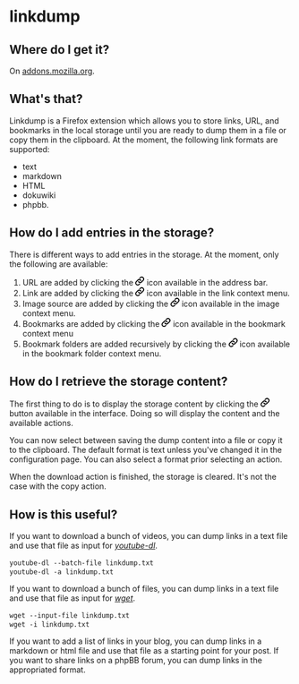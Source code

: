 # linkdump

## Where do I get it?

On [addons.mozilla.org](https://addons.mozilla.org/firefox/addon/linkdump).

## What's that?

Linkdump is a Firefox extension which allows you to store links, URL, and bookmarks
in the local storage until you are ready to dump them in a file or copy them in the
clipboard. At the moment, the following link formats are supported:
- text
- markdown
- HTML
- dokuwiki
- phpbb.

## How do I add entries in the storage?

There is different ways to add entries in the storage. At the moment, only the
following are available:
1. URL are added by clicking the ![Linkdump icon](icons/linkdump-16.png) icon
available in the address bar.
1. Link are added by clicking the ![Linkdump icon](icons/linkdump-16.png) icon
available in the link context menu.
1. Image source are added by clicking the ![Linkdump icon](icons/linkdump-16.png)
icon available in the image context menu.
1. Bookmarks are added by clicking the ![Linkdump icon](icons/linkdump-16.png)
icon available in the bookmark context menu
1. Bookmark folders are added recursively by clicking the
![Linkdump icon](icons/linkdump-16.png) icon available in the bookmark folder
context menu.

## How do I retrieve the storage content?

The first thing to do is to display the storage content by clicking the
![Linkdump icon](icons/linkdump-16.png) button available in the interface.
Doing so will display the content and the available actions.

You can now select between saving the dump content into a file or copy it to the
clipboard. The default format is text unless you've changed it in the configuration
page. You can also select a format prior selecting an action.

When the download action is finished, the storage is cleared. It's not the case
with the copy action.

## How is this useful?

If you want to download a bunch of videos, you can dump links in a text file and
use that file as input for *[youtube-dl](https://rg3.github.io/youtube-dl/)*.
```
youtube-dl --batch-file linkdump.txt
youtube-dl -a linkdump.txt
```

If you want to download a bunch of files, you can dump links in a text file and
use that file as input for *[wget](https://www.gnu.org/software/wget/)*.
```
wget --input-file linkdump.txt
wget -i linkdump.txt
```

If you want to add a list of links in your blog, you can dump links in a markdown
or html file and use that file as a starting point for your post.
If you want to share links on a phpBB forum, you can dump links in the appropriated
format.
